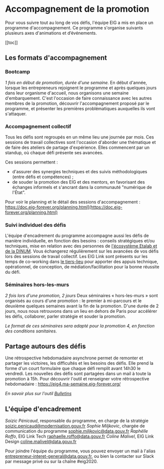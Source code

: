 # Accompagnement de la promotion

Pour vous suivre tout au long de vos défis, l'équipe EIG a mis en place un programme d'accompagnement.
Ce programme s'organise suivants plusieurs axes d'animations et d’événements.

[[toc]]

## Les formats d'accompagnement
### Bootcamp
_1 fois en début de promotion, durée d'une semaine._
En début d'année, lorsque les entrepreneurs rejoignent le programme et après quelques jours dans leur organisme d'accueil, nous organisons une semaine d'embarquement. C'est l'occasion de faire connaissance avec les autres membres de la promotion, découvrir l'accompagnement proposé par le programme, et présenter les premières problématiques auxquelles ils vont s'attaquer. 

### Accompagnement collectif 
Tous les défis sont regroupés en un même lieu une journée par mois. Ces sessions de travail collectives sont l'occasion d'aborder une thématique et de faire des ateliers de partage d'expérience. Elles commencent par un standup, où chaque défi présente ses avancées. 

Ces sessions permettent :
- d'assurer des synergies techniques et des suivis méthodologiques (entre défis et compétences) ;
- de souder la promotion des EIG et des mentors, en favorisant des échanges informels et s'ancrant dans la communauté "numérique de l'État".

Pour voir le planning et le détail des sessions d'accompagnement : https://doc.eig-forever.org/planning.html](https://doc.eig-forever.org/planning.html)

### Suivi individuel des défis
L'équipe d'encadrement du programme accompagne aussi les défis de manière individuelle, en fonction des besoins : conseils stratégiques et/ou techniques, mise en relation avec des personnes de [l'écosystème Etalab et de la DINUM](https://doc.eig-forever.org/ecosysteme.html). Vous échangerez régulièrement sur les avancées de vos défis lors des sessions de travail collectif. 
Les EIG Link sont présents sur les temps de co-working dans [le tiers-lieu](tiers-lieu.md) pour apporter des appuis technique, opérationnel, de conception, de médiation/facilitation pour la bonne réussite du défi.

### Séminaires hors-les-murs
_2 fois lors d'une promotion, 2 jours_
Deux séminaires « hors-les-murs » sont organisés au cours d'une promotion : le premier à mi-parcours et le deuxième quelques semaines avant la fin de la promotion. D'une durée de 2 jours, nous nous retrouvons dans un lieu en dehors de Paris pour accélérer les défis, collaborer, parler stratégie et souder la promotion.

_Le format de ces séminaires sera adapté pour la promotion 4, en fonction des conditions sanitaires._

## Partage autours des défis

Une rétrospective hebdomadaire asynchrone permet de remonter et partager les victoires, les difficultés et les besoins des défis. Elle prend la forme d'un court formulaire que chaque défi remplit avant 14h30 le vendredi. Les nouvelles des défis sont partagées dans un mail à toute la promotion à 15h.
Pour découvrir l'outil et renseigner votre rétrospective hebdomadaire : https://eig4.ma-semaine.eig-forever.org/

_En savoir plus sur l'outil [Bulletins](https://bulletins.eig-forever.org)_


## L'équipe d'encadrement


*Soizic Pénicaud*, responsable du programme, en charge de la stratégie soizic.penicaud@modernisation.gouv.fr
*Sophie Miljkovic*, chargée de communication du programme sophie.miljkovic@data.gouv.fr
*Raphëlle Roffo*, EIG Link Tech raphaelle.roffo@data.gouv.fr
*Coline Malivel*, EIG Link Design coline.malivel@data.gouv.fr


Pour joindre l'équipe du programme, vous pouvez envoyer un mail à l'alias entrepreneur-interet-general@data.gouv.fr, ou bien la contacter sur Slack par message privé ou sur la chaîne #eig2020.

